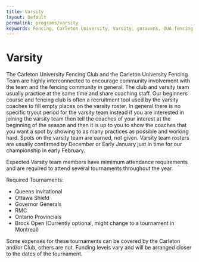 ```yaml
---
title: Varsity
layout: Default
permalink: programs/varsity
keywords: Fencing, Carleton University, Varsity, goravens, OUA fencing
---
```


# Varsity 

The Carleton University Fencing Club and the Carleton University Fencing Team are highly interconnected to encourage community involvement with the team and the fencing community in general.  The club and varsity team usually practice at the same time and share coaching staff.  Our beginners course and fencing club is often a recruitment tool used by the varsity coaches to fill empty places on the varsity roster.  In general there is no specific tryout period for the varsity team instead if you are interested in joining the varsity team then tell the coaches of your interest at the beginning of the season and then it is up to you to show the coaches that you want a spot by showing to as many practices as possible and working hard.  Spots on the varsity team are earned, not given. Varsity team rosters are usually confirmed by December or Early January just in time for our championship in early February.

Expected Varsity team members have mimimum attendance requirements and are required to attend several tournaments throughout the year. 

Required Tournaments:

* Queens Invitational
* Ottawa Shield
* Governor Generals
* RMC
* Ontario Provincials
* Brock Open (Currently optional, might change to a tournament in Montreal)

Some expenses for these tournaments can be covered by the Carleton and/or Club, others are not.  Funding levels vary and will be arranged closer to the dates of the tournament.
